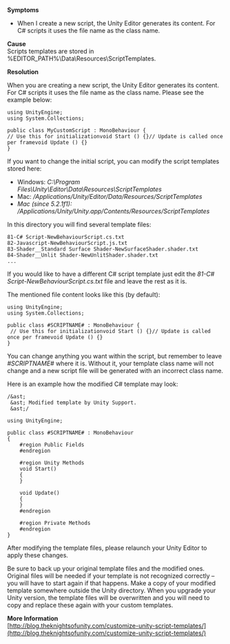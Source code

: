 **Symptoms**

- When I create a new script, the Unity Editor generates its content. For C# scripts it uses the file name as the class name.

**Cause**  
Scripts templates are stored in %EDITOR\_PATH%\Data\Resources\ScriptTemplates.  

**Resolution**

When you are creating a new script, the Unity Editor generates its content. For C# scripts it uses the file name as the class name. Please see the example below:


```
using UnityEngine;
using System.Collections;

public class MyCustomScript : MonoBehaviour {
// Use this for initializationvoid Start () {}// Update is called once per framevoid Update () {}
}

```


If you want to change the initial script, you can modify the script templates stored here:


- Windows:  *C:\Program Files\Unity\Editor\Data\Resources\ScriptTemplates*
- Mac:  */Applications/Unity/Editor/Data/Resources/ScriptTemplates*
- *Mac (since 5.2.1f1): /Applications/Unity/Unity.app/Contents/Resources/ScriptTemplates*



In this directory you will find several template files:


```
81-C# Script-NewBehaviourScript.cs.txt
82-Javascript-NewBehaviourScript.js.txt
83-Shader__Standard Surface Shader-NewSurfaceShader.shader.txt
84-Shader__Unlit Shader-NewUnlitShader.shader.txt
...

```
 

If you would like to have a different C# script template just edit the  *81-C# Script-NewBehaviourScript.cs.txt* file and leave the rest as it is.



The mentioned file content looks like this (by default):


```
using UnityEngine;
using System.Collections;
 
public class #SCRIPTNAME# : MonoBehaviour {
 // Use this for initializationvoid Start () {}// Update is called once per framevoid Update () {}
}

```
 

You can change anything you want within the script, but remember to leave  *#SCRIPTNAME#*  where it is. Without it, your template class name will not change and a new script file will be generated with an incorrect class name.



Here is an example how the modified C# template may look:


```
/&ast;
 &ast; Modified template by Unity Support.
 &ast;/
 
using UnityEngine;
 
public class #SCRIPTNAME# : MonoBehaviour
{
    #region Public Fields
    #endregion
 
    #region Unity Methods
    void Start()
    {
    }
 
    void Update()
    {
    }
    #endregion
 
    #region Private Methods
    #endregion
}

```
 

After modifying the template files, please relaunch your Unity Editor to apply these changes.



Be sure to back up your original template files and the modified ones. Original files will be needed if your template is not recognized correctly – you will have to start again if that happens. Make a copy of your modified template somewhere outside the Unity directory. When you upgrade your Unity version, the template files will be overwritten and you will need to copy and replace these again with your custom templates.

**More Information**  
[http://blog.theknightsofunity.com/customize-unity-script-templates/](http://blog.theknightsofunity.com/customize-unity-script-templates/)        